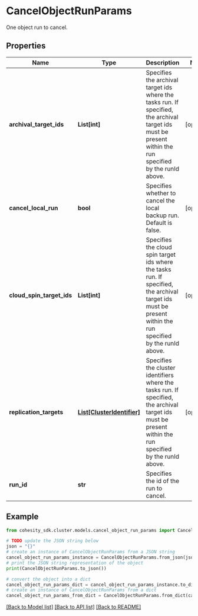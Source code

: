 # CancelObjectRunParams

One object run to cancel.

## Properties

Name | Type | Description | Notes
------------ | ------------- | ------------- | -------------
**archival_target_ids** | **List[int]** | Specifies the archival target ids where the tasks run. If specified, the archival target ids must be present within the run specified by the runId above. | [optional] 
**cancel_local_run** | **bool** | Specifies whether to cancel the local backup run. Default is false. | [optional] 
**cloud_spin_target_ids** | **List[int]** | Specifies the cloud spin target ids where the tasks run. If specified, the archival target ids must be present within the run specified by the runId above. | [optional] 
**replication_targets** | [**List[ClusterIdentifier]**](ClusterIdentifier.md) | Specifies the cluster identifiers where the tasks run. If specified, the archival target ids must be present within the run specified by the runId above. | [optional] 
**run_id** | **str** | Specifies the id of the run to cancel. | 

## Example

```python
from cohesity_sdk.cluster.models.cancel_object_run_params import CancelObjectRunParams

# TODO update the JSON string below
json = "{}"
# create an instance of CancelObjectRunParams from a JSON string
cancel_object_run_params_instance = CancelObjectRunParams.from_json(json)
# print the JSON string representation of the object
print(CancelObjectRunParams.to_json())

# convert the object into a dict
cancel_object_run_params_dict = cancel_object_run_params_instance.to_dict()
# create an instance of CancelObjectRunParams from a dict
cancel_object_run_params_from_dict = CancelObjectRunParams.from_dict(cancel_object_run_params_dict)
```
[[Back to Model list]](../README.md#documentation-for-models) [[Back to API list]](../README.md#documentation-for-api-endpoints) [[Back to README]](../README.md)


